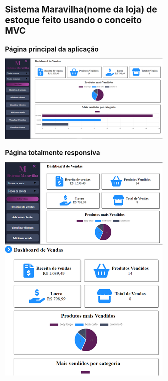# Sistema Maravilha(nome da loja) de estoque feito usando o conceito MVC 

## Página principal da aplicação

![alt text for screen readers](/gitImages/Screenshot_46.png "Página principal")

## Página totalmente responsiva

![alt text for screen readers](/gitImages/Screenshot_47.png "Página principal")
![alt text for screen readers](/gitImages/Screenshot_48.png "Página principal")